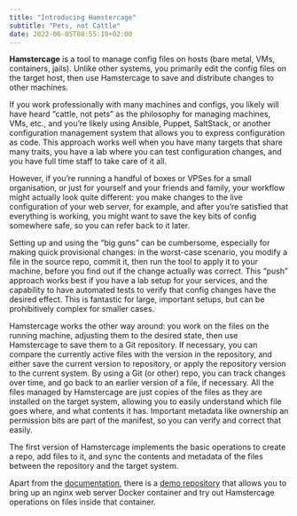 ```yaml
---
title: "Introducing Hamstercage"
subtitle: "Pets, not Cattle"
date: 2022-06-05T08:55:19+02:00
---
```


**Hamstercage** is a tool to manage config files on hosts (bare metal, VMs, containers, jails). Unlike other systems, you primarily edit the config files on the target host, then use Hamstercage to save and distribute changes to other machines.

If you work professionally with many machines and configs, you likely will have heard “cattle, not pets” as the philosophy for managing machines, VMs, etc., and you’re likely using Ansible, Puppet, SaltStack, or another configuration management system that allows you to express configuration as code. This approach works well when you have many targets that share many traits, you have a lab where you can test configuration changes, and you have full time staff to take care of it all.

However, if you’re running a handful of boxes or VPSes for a small organisation, or just for yourself and your friends and family, your workflow might actually look quite different: you make changes to the live configuration of your web server, for example, and after you’re satisfied that everything is working, you might want to save the key bits of config somewhere safe, so you can refer back to it later.

Setting up and using the “big guns” can be cumbersome, especially for making quick provisional changes: in the worst-case scenario, you modify a file in the source repo, commit it, then run the tool to apply it to your machine, before you find out if the change actually was correct. This “push” approach works best if you have a lab setup for your services, and the capability to have automated tests to verify that config changes have the desired effect. This is fantastic for large, important setups, but can be prohibitively complex for smaller cases.

Hamstercage works the other way around: you work on the files on the running machine, adjusting them to the desired state, then use Hamstercage to save them to a Git repository. If necessary, you can compare the currently active files with the version in the repository, and either save the current version to repository, or apply the repository version to the current system. By using a Git (or other) repo, you can track changes over time, and go back to an earlier version of a file, if necessary. All the files managed by Hamstercage are just copies of the files as they are installed on the target system, allowing you to easily understand which file goes where, and what contents it has. Important metadata like ownership an permission bits are part of the manifest, so you can verify and correct that easily.

The first version of Hamstercage implements the basic operations to create a repo, add files to it, and sync the contents and metadata of the files between the repository and the target system.

Apart from the [documentation](../documentation/), there is a [demo repository](https://github.com/hamstercage/hamstercage-demo/) that allows you to bring up an nginx web server Docker container and try out Hamstercage operations on files inside that container.